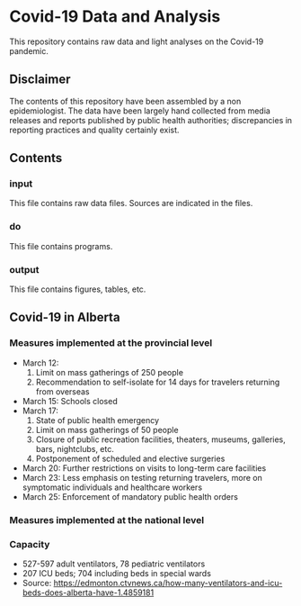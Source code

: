 # Covid-19 Data and Analysis
This repository contains raw data and light analyses on the Covid-19 pandemic.

## Disclaimer
The contents of this repository have been assembled by a non epidemiologist.  The data have been largely hand collected from media releases and reports published by public health authorities; discrepancies in reporting practices and quality certainly exist.

## Contents
### input
This file contains raw data files.  Sources are indicated in the files.

### do
This file contains programs.

### output
This file contains figures, tables, etc.

## Covid-19 in Alberta
### Measures implemented at the provincial level
* March 12: 
  1. Limit on mass gatherings of 250 people
  2. Recommendation to self-isolate for 14 days for travelers returning from overseas
* March 15: Schools closed
* March 17: 
  1. State of public health emergency
  2. Limit on mass gatherings of 50 people
  3. Closure of public recreation facilities, theaters, museums, galleries, bars, nightclubs, etc.
  4. Postponement of scheduled and elective surgeries
 * March 20: Further restrictions on visits to long-term care facilities
 * March 23: Less emphasis on testing returning travelers, more on symptomatic individuals and healthcare workers
 * March 25: Enforcement of mandatory public health orders
 
### Measures implemented at the national level

### Capacity
* 527-597 adult ventilators, 78 pediatric ventilators
* 207 ICU beds; 704 including beds in special wards
* Source: https://edmonton.ctvnews.ca/how-many-ventilators-and-icu-beds-does-alberta-have-1.4859181

